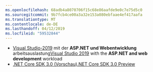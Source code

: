 ```yaml
---
ms.openlocfilehash: 68adb4a8070706f15c68e86aafde9e0c7e75d5c0
ms.sourcegitcommit: 9b7fcb4ce00a3a32e153a080ebfaae4ef417aafa
ms.translationtype: MT
ms.contentlocale: de-DE
ms.lasthandoff: 04/12/2019
ms.locfileid: "59532844"
---
```

* <span data-ttu-id="7f488-101">[Visual Studio-2019](https://visualstudio.microsoft.com/vs/) mit der **ASP.NET und Webentwicklung** arbeitsauslastung</span><span class="sxs-lookup"><span data-stu-id="7f488-101">[Visual Studio 2019](https://visualstudio.microsoft.com/vs/) with the **ASP.NET and web development** workload</span></span>
* [<span data-ttu-id="7f488-102">.NET Core SDK 3.0 (Vorschau)</span><span class="sxs-lookup"><span data-stu-id="7f488-102">.NET Core SDK 3.0 Preview</span></span>](https://dotnet.microsoft.com/download/dotnet-core/3.0)
